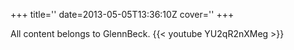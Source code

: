 +++
title=''
date=2013-05-05T13:36:10Z
cover=''
+++

All content belongs to GlennBeck.
{{< youtube YU2qR2nXMeg >}}

